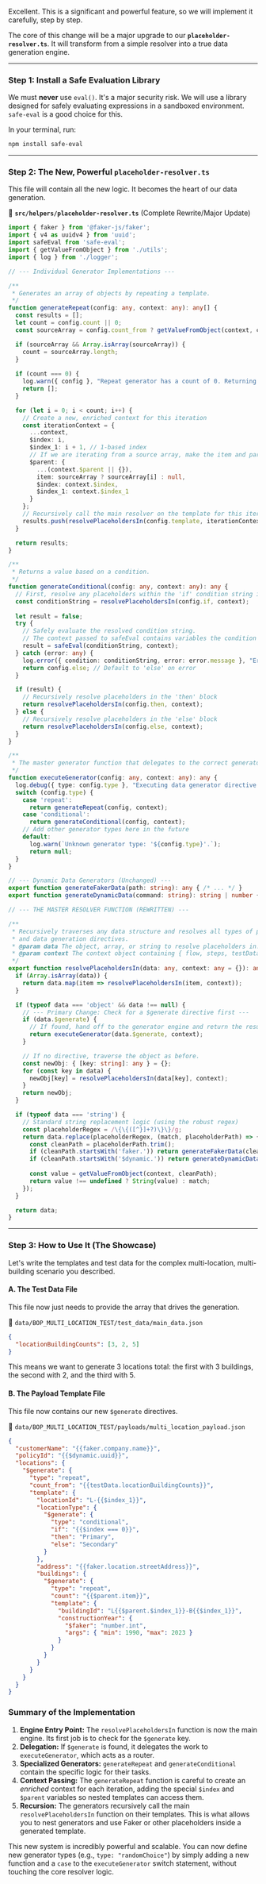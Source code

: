 Excellent. This is a significant and powerful feature, so we will implement it carefully, step by step.

The core of this change will be a major upgrade to our **`placeholder-resolver.ts`**. It will transform from a simple resolver into a true data generation engine.

---

### **Step 1: Install a Safe Evaluation Library**

We must **never** use `eval()`. It's a major security risk. We will use a library designed for safely evaluating expressions in a sandboxed environment. `safe-eval` is a good choice for this.

In your terminal, run:
```bash
npm install safe-eval
```

---

### **Step 2: The New, Powerful `placeholder-resolver.ts`**

This file will contain all the new logic. It becomes the heart of our data generation.

📁 **`src/helpers/placeholder-resolver.ts`** (Complete Rewrite/Major Update)
```typescript
import { faker } from '@faker-js/faker';
import { v4 as uuidv4 } from 'uuid';
import safeEval from 'safe-eval';
import { getValueFromObject } from './utils';
import { log } from './logger';

// --- Individual Generator Implementations ---

/**
 * Generates an array of objects by repeating a template.
 */
function generateRepeat(config: any, context: any): any[] {
  const results = [];
  let count = config.count || 0;
  const sourceArray = config.count_from ? getValueFromObject(context, config.count_from.replace(/\{\{|\}\}/g, '')) : null;

  if (sourceArray && Array.isArray(sourceArray)) {
    count = sourceArray.length;
  }
  
  if (count === 0) {
    log.warn({ config }, "Repeat generator has a count of 0. Returning empty array.");
    return [];
  }

  for (let i = 0; i < count; i++) {
    // Create a new, enriched context for this iteration
    const iterationContext = {
      ...context,
      $index: i,
      $index_1: i + 1, // 1-based index
      // If we are iterating from a source array, make the item and parent context available
      $parent: {
        ...(context.$parent || {}),
        item: sourceArray ? sourceArray[i] : null,
        $index: context.$index,
        $index_1: context.$index_1
      }
    };
    // Recursively call the main resolver on the template for this iteration
    results.push(resolvePlaceholdersIn(config.template, iterationContext));
  }

  return results;
}

/**
 * Returns a value based on a condition.
 */
function generateConditional(config: any, context: any): any {
  // First, resolve any placeholders within the 'if' condition string itself
  const conditionString = resolvePlaceholdersIn(config.if, context);
  
  let result = false;
  try {
    // Safely evaluate the resolved condition string.
    // The context passed to safeEval contains variables the condition can use.
    result = safeEval(conditionString, context);
  } catch (error: any) {
    log.error({ condition: conditionString, error: error.message }, "Error evaluating conditional generator 'if' statement.");
    return config.else; // Default to 'else' on error
  }

  if (result) {
    // Recursively resolve placeholders in the 'then' block
    return resolvePlaceholdersIn(config.then, context);
  } else {
    // Recursively resolve placeholders in the 'else' block
    return resolvePlaceholdersIn(config.else, context);
  }
}

/**
 * The master generator function that delegates to the correct generator type.
 */
function executeGenerator(config: any, context: any): any {
  log.debug({ type: config.type }, "Executing data generator directive.");
  switch (config.type) {
    case 'repeat':
      return generateRepeat(config, context);
    case 'conditional':
      return generateConditional(config, context);
    // Add other generator types here in the future
    default:
      log.warn(`Unknown generator type: '${config.type}'.`);
      return null;
  }
}

// --- Dynamic Data Generators (Unchanged) ---
export function generateFakerData(path: string): any { /* ... */ }
export function generateDynamicData(command: string): string | number { /* ... */ }

// --- THE MASTER RESOLVER FUNCTION (REWRITTEN) ---

/**
 * Recursively traverses any data structure and resolves all types of placeholders
 * and data generation directives.
 * @param data The object, array, or string to resolve placeholders in.
 * @param context The context object containing { flow, steps, testData, $index, $parent }
 */
export function resolvePlaceholdersIn(data: any, context: any = {}): any {
  if (Array.isArray(data)) {
    return data.map(item => resolvePlaceholdersIn(item, context));
  }

  if (typeof data === 'object' && data !== null) {
    // --- Primary Change: Check for a $generate directive first ---
    if (data.$generate) {
      // If found, hand off to the generator engine and return the result.
      return executeGenerator(data.$generate, context);
    }

    // If no directive, traverse the object as before.
    const newObj: { [key: string]: any } = {};
    for (const key in data) {
      newObj[key] = resolvePlaceholdersIn(data[key], context);
    }
    return newObj;
  }

  if (typeof data === 'string') {
    // Standard string replacement logic (using the robust regex)
    const placeholderRegex = /\{\{([^}]+?)\}\}/g;
    return data.replace(placeholderRegex, (match, placeholderPath) => {
      const cleanPath = placeholderPath.trim();
      if (cleanPath.startsWith('faker.')) return generateFakerData(cleanPath.substring(6));
      if (cleanPath.startsWith('$dynamic.')) return generateDynamicData(cleanPath);
      
      const value = getValueFromObject(context, cleanPath);
      return value !== undefined ? String(value) : match;
    });
  }

  return data;
}
```

---

### **Step 3: How to Use It (The Showcase)**

Let's write the templates and test data for the complex multi-location, multi-building scenario you described.

#### **A. The Test Data File**

This file now just needs to provide the array that drives the generation.

📁 `data/BOP_MULTI_LOCATION_TEST/test_data/main_data.json`
```json
{
  "locationBuildingCounts": [3, 2, 5]
}
```
This means we want to generate 3 locations total: the first with 3 buildings, the second with 2, and the third with 5.

#### **B. The Payload Template File**

This file now contains our new `$generate` directives.

📁 `data/BOP_MULTI_LOCATION_TEST/payloads/multi_location_payload.json`
```json
{
  "customerName": "{{faker.company.name}}",
  "policyId": "{{$dynamic.uuid}}",
  "locations": {
    "$generate": {
      "type": "repeat",
      "count_from": "{{testData.locationBuildingCounts}}",
      "template": {
        "locationId": "L-{{$index_1}}",
        "locationType": {
          "$generate": {
            "type": "conditional",
            "if": "{{$index === 0}}",
            "then": "Primary",
            "else": "Secondary"
          }
        },
        "address": "{{faker.location.streetAddress}}",
        "buildings": {
          "$generate": {
            "type": "repeat",
            "count": "{{$parent.item}}",
            "template": {
              "buildingId": "L{{$parent.$index_1}}-B{{$index_1}}",
              "constructionYear": {
                "$faker": "number.int",
                "args": { "min": 1990, "max": 2023 }
              }
            }
          }
        }
      }
    }
  }
}
```

### **Summary of the Implementation**

1.  **Engine Entry Point:** The `resolvePlaceholdersIn` function is now the main engine. Its first job is to check for the `$generate` key.
2.  **Delegation:** If `$generate` is found, it delegates the work to `executeGenerator`, which acts as a router.
3.  **Specialized Generators:** `generateRepeat` and `generateConditional` contain the specific logic for their tasks.
4.  **Context Passing:** The `generateRepeat` function is careful to create an *enriched* context for each iteration, adding the special `$index` and `$parent` variables so nested templates can access them.
5.  **Recursion:** The generators recursively call the main `resolvePlaceholdersIn` function on their templates. This is what allows you to nest generators and use Faker or other placeholders inside a generated template.

This new system is incredibly powerful and scalable. You can now define new generator types (e.g., `type: "randomChoice"`) by simply adding a new function and a `case` to the `executeGenerator` switch statement, without touching the core resolver logic.